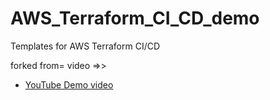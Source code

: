 # AWS_Terraform_CI_CD_demo
Templates for AWS Terraform CI/CD


forked from= video =>>
- [YouTube Demo video](https://www.youtube.com/watch?v=scecLqTeP3k)
